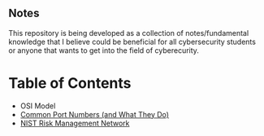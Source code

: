 ## Notes
This repository is being developed as a collection of notes/fundamental knowledge that I believe could be beneficial for all cybersecurity students or anyone that wants to get into the field of cyberecurity. 

# Table of Contents
- OSI Model
- [Common Port Numbers (and What They Do)](https://github.com/miltonorlando/Notes/blob/main/Common%20Port%20Numbers.md)
- [NIST Risk Management Network](https://github.com/miltonorlando/Notes/blob/main/NIST%20Risk%20Management%20Framework.md)

